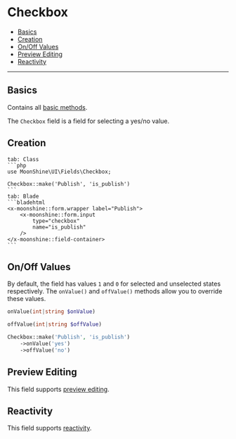 # Checkbox

- [Basics](#basics)
- [Creation](#make)
- [On/Off Values](#on-off)
- [Preview Editing](#preview-edit)
- [Reactivity](#reactive)

---

<a name="basics"></a>
## Basics

Contains all [basic methods](/docs/{{version}}/fields/basic-methods).

The `Checkbox` field is a field for selecting a yes/no value.

<a name="make"></a>
## Creation

~~~tabs
tab: Class
```php
use MoonShine\UI\Fields\Checkbox;

Checkbox::make('Publish', 'is_publish')
```
tab: Blade
```bladehtml
<x-moonshine::form.wrapper label="Publish">
    <x-moonshine::form.input
        type="checkbox"
        name="is_publish"
    />
</x-moonshine::field-container>
```
~~~

<a name="on-off"></a>
## On/Off Values

By default, the field has values `1` and `0` for selected and unselected states respectively. The `onValue()` and `offValue()` methods allow you to override these values.

```php
onValue(int|string $onValue)
```

```php
offValue(int|string $offValue)
```

```php
Checkbox::make('Publish', 'is_publish')
    ->onValue('yes')
    ->offValue('no')
```

<a name="preview-edit"></a>
## Preview Editing

This field supports [preview editing](/docs/{{version}}/fields/basic-methods#preview-edit).

<a name="reactive"></a>
## Reactivity

This field supports [reactivity](/docs/{{version}}/fields/basic-methods#reactive).
